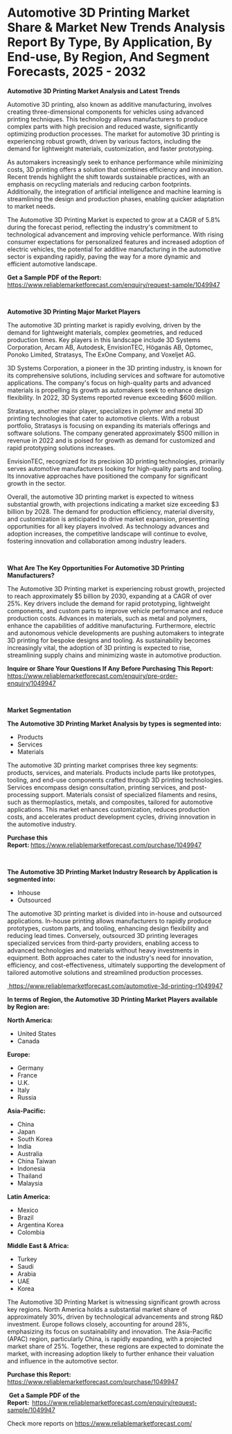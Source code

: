 <p><h1>Automotive 3D Printing Market Share & Market New Trends Analysis Report By Type, By Application, By End-use, By Region, And Segment Forecasts, 2025 - 2032</h1></p><p><strong>Automotive 3D Printing Market Analysis and Latest Trends</strong></p>
<p><p>Automotive 3D printing, also known as additive manufacturing, involves creating three-dimensional components for vehicles using advanced printing techniques. This technology allows manufacturers to produce complex parts with high precision and reduced waste, significantly optimizing production processes. The market for automotive 3D printing is experiencing robust growth, driven by various factors, including the demand for lightweight materials, customization, and faster prototyping. </p><p>As automakers increasingly seek to enhance performance while minimizing costs, 3D printing offers a solution that combines efficiency and innovation. Recent trends highlight the shift towards sustainable practices, with an emphasis on recycling materials and reducing carbon footprints. Additionally, the integration of artificial intelligence and machine learning is streamlining the design and production phases, enabling quicker adaptation to market needs. </p><p>The Automotive 3D Printing Market is expected to grow at a CAGR of 5.8% during the forecast period, reflecting the industry's commitment to technological advancement and improving vehicle performance. With rising consumer expectations for personalized features and increased adoption of electric vehicles, the potential for additive manufacturing in the automotive sector is expanding rapidly, paving the way for a more dynamic and efficient automotive landscape.</p></p>
<p><strong>Get a Sample PDF of the Report:&nbsp;</strong> <a href="https://www.reliablemarketforecast.com/enquiry/request-sample/1049947?utm_campaign=2724&utm_medium=2&utm_source=Github&utm_content=ia&utm_term=30032025&utm_id=automotive-3d-printing">https://www.reliablemarketforecast.com/enquiry/request-sample/1049947</a></p>
<p>&nbsp;</p>
<p><strong>Automotive 3D Printing Major Market Players</strong></p>
<p><p>The automotive 3D printing market is rapidly evolving, driven by the demand for lightweight materials, complex geometries, and reduced production times. Key players in this landscape include 3D Systems Corporation, Arcam AB, Autodesk, EnvisionTEC, Höganäs AB, Optomec, Ponoko Limited, Stratasys, The ExOne Company, and Voxeljet AG.</p><p>3D Systems Corporation, a pioneer in the 3D printing industry, is known for its comprehensive solutions, including services and software for automotive applications. The company's focus on high-quality parts and advanced materials is propelling its growth as automakers seek to enhance design flexibility. In 2022, 3D Systems reported revenue exceeding $600 million.</p><p>Stratasys, another major player, specializes in polymer and metal 3D printing technologies that cater to automotive clients. With a robust portfolio, Stratasys is focusing on expanding its materials offerings and software solutions. The company generated approximately $500 million in revenue in 2022 and is poised for growth as demand for customized and rapid prototyping solutions increases.</p><p>EnvisionTEC, recognized for its precision 3D printing technologies, primarily serves automotive manufacturers looking for high-quality parts and tooling. Its innovative approaches have positioned the company for significant growth in the sector.</p><p>Overall, the automotive 3D printing market is expected to witness substantial growth, with projections indicating a market size exceeding $3 billion by 2028. The demand for production efficiency, material diversity, and customization is anticipated to drive market expansion, presenting opportunities for all key players involved. As technology advances and adoption increases, the competitive landscape will continue to evolve, fostering innovation and collaboration among industry leaders.</p></p>
<p>&nbsp;</p>
<p><strong>What Are The Key Opportunities For Automotive 3D Printing Manufacturers?</strong></p>
<p><p>The Automotive 3D Printing market is experiencing robust growth, projected to reach approximately $5 billion by 2030, expanding at a CAGR of over 25%. Key drivers include the demand for rapid prototyping, lightweight components, and custom parts to improve vehicle performance and reduce production costs. Advances in materials, such as metal and polymers, enhance the capabilities of additive manufacturing. Furthermore, electric and autonomous vehicle developments are pushing automakers to integrate 3D printing for bespoke designs and tooling. As sustainability becomes increasingly vital, the adoption of 3D printing is expected to rise, streamlining supply chains and minimizing waste in automotive production.</p></p>
<p><strong>Inquire or Share Your Questions If Any Before Purchasing This Report:</strong> <a href="https://www.reliablemarketforecast.com/enquiry/pre-order-enquiry/1049947?utm_campaign=2724&utm_medium=2&utm_source=Github&utm_content=ia&utm_term=30032025&utm_id=automotive-3d-printing">https://www.reliablemarketforecast.com/enquiry/pre-order-enquiry/1049947</a></p>
<p>&nbsp;</p>
<p><strong>Market Segmentation</strong></p>
<p><strong>The Automotive 3D Printing Market Analysis by types is segmented into:</strong></p>
<p><ul><li>Products</li><li>Services</li><li>Materials</li></ul></p>
<p><p>The automotive 3D printing market comprises three key segments: products, services, and materials. Products include parts like prototypes, tooling, and end-use components crafted through 3D printing technologies. Services encompass design consultation, printing services, and post-processing support. Materials consist of specialized filaments and resins, such as thermoplastics, metals, and composites, tailored for automotive applications. This market enhances customization, reduces production costs, and accelerates product development cycles, driving innovation in the automotive industry.</p></p>
<p><strong>Purchase this Report:&nbsp;</strong><a href="https://www.reliablemarketforecast.com/purchase/1049947?utm_campaign=2724&utm_medium=2&utm_source=Github&utm_content=ia&utm_term=30032025&utm_id=automotive-3d-printing">https://www.reliablemarketforecast.com/purchase/1049947</a></p>
<p>&nbsp;</p>
<p><strong>The Automotive 3D Printing Market Industry Research by Application is segmented into:</strong></p>
<p><ul><li>Inhouse</li><li>Outsourced</li></ul></p>
<p><p>The automotive 3D printing market is divided into in-house and outsourced applications. In-house printing allows manufacturers to rapidly produce prototypes, custom parts, and tooling, enhancing design flexibility and reducing lead times. Conversely, outsourced 3D printing leverages specialized services from third-party providers, enabling access to advanced technologies and materials without heavy investments in equipment. Both approaches cater to the industry's need for innovation, efficiency, and cost-effectiveness, ultimately supporting the development of tailored automotive solutions and streamlined production processes.</p></p>
<p><a href="https://www.reliablemarketforecast.com/automotive-3d-printing-r1049947?utm_campaign=2724&utm_medium=2&utm_source=Github&utm_content=ia&utm_term=30032025&utm_id=automotive-3d-printing">&nbsp;https://www.reliablemarketforecast.com/automotive-3d-printing-r1049947</a></p>
<p><strong>In terms of Region, the Automotive 3D Printing Market Players available by Region are:</strong></p>
<p>
    <p> <strong> North America: </strong>
        <ul>
            <li>United States</li>
            <li>Canada</li>
        </ul>
        </p> 
    <p> <strong> Europe: </strong>
        <ul>
            <li>Germany</li>
            <li>France</li>
            <li>U.K.</li>
            <li>Italy</li>
            <li>Russia</li>
        </ul>
        </p> 
    <p> <strong> Asia-Pacific: </strong>
        <ul>
            <li>China</li>
            <li>Japan</li>
            <li>South Korea</li>
            <li>India</li>
            <li>Australia</li>
            <li>China Taiwan</li>
            <li>Indonesia</li>
            <li>Thailand</li>
            <li>Malaysia</li>
        </ul>
        </p> 
    <p> <strong> Latin America: </strong>
        <ul>
            <li>Mexico</li>
            <li>Brazil</li>
            <li>Argentina Korea</li>
            <li>Colombia</li>
        </ul>
        </p> 
    <p> <strong> Middle East & Africa: </strong>
        <ul>
            <li>Turkey</li>
            <li>Saudi</li>
            <li>Arabia</li>
            <li>UAE</li>
            <li>Korea</li>
        </ul>
    </p>
    </p>
<p><p>The Automotive 3D Printing Market is witnessing significant growth across key regions. North America holds a substantial market share of approximately 30%, driven by technological advancements and strong R&D investment. Europe follows closely, accounting for around 28%, emphasizing its focus on sustainability and innovation. The Asia-Pacific (APAC) region, particularly China, is rapidly expanding, with a projected market share of 25%. Together, these regions are expected to dominate the market, with increasing adoption likely to further enhance their valuation and influence in the automotive sector.</p></p>
<p><strong>Purchase this Report: </strong><a href="https://www.reliablemarketforecast.com/purchase/1049947?utm_campaign=2724&utm_medium=2&utm_source=Github&utm_content=ia&utm_term=30032025&utm_id=automotive-3d-printing">https://www.reliablemarketforecast.com/purchase/1049947</a></p>
<p>&nbsp;<strong>Get a Sample PDF of the Report:&nbsp;&nbsp;</strong><a href="https://www.reliablemarketforecast.com/enquiry/request-sample/1049947?utm_campaign=2724&utm_medium=2&utm_source=Github&utm_content=ia&utm_term=30032025&utm_id=automotive-3d-printing">https://www.reliablemarketforecast.com/enquiry/request-sample/1049947</a></p>
<p><strong></strong></p>
<p>Check more reports on <a href="https://www.reliablemarketforecast.com/?utm_campaign=2724&utm_medium=2&utm_source=Github&utm_content=ia&utm_term=30032025&utm_id=automotive-3d-printing">https://www.reliablemarketforecast.com/</a></p>